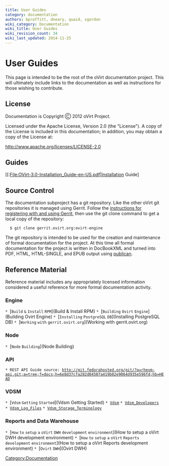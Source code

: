 ```yaml
---
title: User Guides
category: documentation
authors: bproffitt, dneary, quaid, sgordon
wiki_category: Documentation
wiki_title: User Guides
wiki_revision_count: 34
wiki_last_updated: 2014-11-25
---
```


# User Guides

This page is intended to be the root of the oVirt documentation project. This will ultimately include links to the documentation as well as instructions for those wishing to contribute.

## License

Documentation is Copyright Ⓒ 2012 oVirt Project.

Licensed under the Apache License, Version 2.0 (the "License"). A copy of the License is included in this documentation; in addition, you may obtain a copy of the License at:

<http://www.apache.org/licenses/LICENSE-2.0>

## Guides

[[:[File:OVirt-3.0-Installation_Guide-en-US.pdf|Installation](File:OVirt-3.0-Installation_Guide-en-US.pdf|Installation) Guide]

## Source Control

The documentation subproject has a git repository. Like the other oVirt git repositories it is managed using Gerrit. Follow the [instructions for registering with and using Gerrit](Working_with_gerrit.ovirt.org), then use the git clone command to get a local copy of the repository:

      $ git clone gerrit.ovirt.org:ovirt-engine

The git repository is intended to be used for the creation and maintenance of formal documentation for the project. At this time all formal documentation for the project is written in DocBookXML and turned into PDF, HTML, HTML-SINGLE, and EPUB output using [publican](https://fedorahosted.org/publican/).

## Reference Material

Reference material includes any appropriately licensed information considered a useful reference for more formal documentation activity.

### Engine

`* `[`Build` `&` `Install` `RPM`](Build & Install RPM)
`* `[`Building` `Ovirt` `Engine`](Building Ovirt Engine)
`* `[`Installing` `PostgreSQL` `DB`](Installing PostgreSQL DB)
`* `[`Working` `with` `gerrit.ovirt.org`](Working with gerrit.ovirt.org)

### Node

`* `[`Node` `Building`](Node Building)

### API

`* REST API Guide source: `[`http://git.fedorahosted.org/git/?p=rhevm-api.git;a=tree;f=docs;h=6e8d37cfa282d04507a419b02e9064d935e596fd;hb=HEAD`](http://git.fedorahosted.org/git/?p=rhevm-api.git;a=tree;f=docs;h=6e8d37cfa282d04507a419b02e9064d935e596fd;hb=HEAD)

### VDSM

`* `[`Vdsm` `Getting` `Started`](Vdsm Getting Started)
`* `[`Vdsm`](Vdsm)
`* `[`Vdsm_Developers`](Vdsm_Developers)
`* `[`Vdsm_Log_Files`](Vdsm_Log_Files)
`* `[`Vdsm_Storage_Terminology`](Vdsm_Storage_Terminology)

### Reports and Data Warehouse

`* `[`How` `to` `setup` `a` `oVirt` `DWH` `development` `environment`](How to setup a oVirt DWH development environment)
`* `[`How` `to` `setup` `a` `oVirt` `Reports` `development` `environment`](How to setup a oVirt Reports development environment)
`* `[`Ovirt` `DWH`](Ovirt DWH)

<Category:Documentation>
